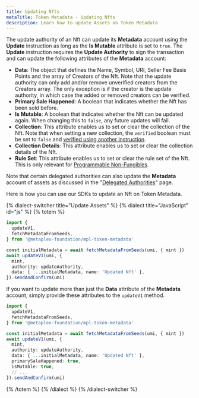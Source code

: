 ```yaml
---
title: Updating Nfts
metaTitle: Token Metadata - Updating Nfts
description: Learn how to update Assets on Token Metadata
---
```


The update authority of an Nft can update its **Metadata** account using the **Update** instruction as long as the **Is Mutable** attribute is set to `true`. The **Update** instruction requires the **Update Authority** to sign the transaction and can update the following attributes of the **Metadata** account:

- **Data**: The object that defines the Name, Symbol, URI, Seller Fee Basis Points and the array of Creators of the Nft. Note that the update authority can only add and/or remove unverified creators from the Creators array. The only exception is if the creator is the update authority, in which case the added or removed creators can be verified.
- **Primary Sale Happened**: A boolean that indicates whether the Nft has been sold before.
- **Is Mutable**: A boolean that indicates whether the Nft can be updated again. When changing this to `false`, any future updates will fail.
- **Collection**: This attribute enables us to set or clear the collection of the Nft. Note that when setting a new collection, the `verified` boolean must be set to `false` and [verified using another instruction](/token-metadata/collections).
- **Collection Details**: This attribute enables us to set or clear the collection details of the Nft.
- **Rule Set**: This attribute enables us to set or clear the rule set of the Nft. This is only relevant for [Programmable Non-Fungibles](/token-metadata/pnfts).

Note that certain delegated authorities can also update the **Metadata** account of assets as discussed in the "[Delegated Authorities](/token-metadata/delegates)" page.

Here is how you can use our SDKs to update an Nft on Token Metadata.

{% dialect-switcher title="Update Assets" %}
{% dialect title="JavaScript" id="js" %}
{% totem %}

```ts
import {
  updateV1,
  fetchMetadataFromSeeds,
} from '@metaplex-foundation/mpl-token-metadata'

const initialMetadata = await fetchMetadataFromSeeds(umi, { mint })
await updateV1(umi, {
  mint,
  authority: updateAuthority,
  data: { ...initialMetadata, name: 'Updated Nft' },
}).sendAndConfirm(umi)
```

If you want to update more than just the **Data** attribute of the **Metadata** account, simply provide these attributes to the `updateV1` method.

```ts
import {
  updateV1,
  fetchMetadataFromSeeds,
} from '@metaplex-foundation/mpl-token-metadata'

const initialMetadata = await fetchMetadataFromSeeds(umi, { mint })
await updateV1(umi, {
  mint,
  authority: updateAuthority,
  data: { ...initialMetadata, name: 'Updated Nft' },
  primarySaleHappened: true,
  isMutable: true,
  // ...
}).sendAndConfirm(umi)
```

{% /totem %}
{% /dialect %}
{% /dialect-switcher %}
